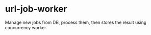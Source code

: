 # url-job-worker
Manage new jobs from DB, process them, then stores the result using concurrency worker.
